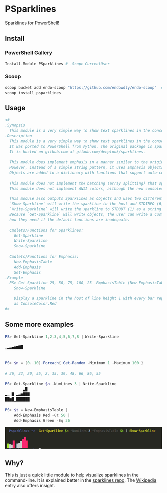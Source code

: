 # PSparklines

Sparklines for PowerShell!

## Install

### PowerShell Gallery

```powershell
Install-Module PSparklines # -Scope CurrentUser
```

### Scoop

```powershell
scoop bucket add endo-scoop "https://github.com/endowdly/endo-scoop"  # Name the bucket whatever you'd like :)
scoop install psparklines
```

## Usage
 
``` powershell
<#
.Synopsis
  This module is a very simple way to show text sparklines in the console.
.Description
  This module is a very simple way to show text sparklines in the console.
  It was ported to PowerShell from Python. The original package is sparklines.py.
  It is hosted on github.com at github.com/deeplook/sparklines.
  
  This module does implement emphasis in a manner similar to the original.
  However, instead of a simple string pattern, it uses Emphasis objects.
  Objects are added to a dictionary with functions that support auto-completion.

  This module does not implement the batching (array splitting) that sparklines used.
  This module does not implement ANSI colors, although the new consoles for PowerShell support color codes.

  This module also outputs Sparklines as objects and uses two different functions to write them.
  `Show-Sparkline` will write the sparkline to the host and STDINFO (6) and colorize based on an emphasis table.
  `Write-Sparkline` will write the sparkline to STDOUT (1) as a string for further parsing or use.
  Because `Get-Sparkline` will write objects, the user can write a custom function to write the sparkline
  how they need if the default functions are inadequate.

  Cmdlets/Functions for Sparklines:
    Get-Sparkline
    Write-Sparkline
    Show-Sparkline

  Cmdlets/Functions for Emphasis:
    New-EmphasisTable
    Add-Emphasis
    Set-Emphasis
.Example
  PS> Get-Sparkline 25, 50, 75, 100, 25 -EmphasisTable (New-EmphasisTable | Add-Emphasis Red -Gt 50) |
    Show-Sparkline

    Display a sparkline in the host of line height 1 with every bar representing a number greater than 50
    as ConsoleColor.Red
#>
```

## Some more examples

``` powershell
PS> Get-Sparkline 1,2,3,4,5,6,7,8 | Write-Sparkline

▁▂▃▄▅▆▇█


PS> $n = (0..10).Foreach{ Get-Random -Minimum 1 -Maximum 100 }

# 36, 32, 20, 55, 2, 35, 39, 48, 66, 86, 55

PS> Get-Sparkline $n -NumLines 3 | Write-Sparkline
        ▃█
▂▁ █ ▂▃▆███
██▆█▁██████

PS> $t = New-EmphasisTable |
    Add-Emphasis Red -Gt 50 |
    Add-Emphasis Green -Eq 36
```

![Result](./example.png)

## Why?

This is just a quick little module to help visualize sparklines in the command-line.
It is explained better in the [sparklines repo](github.com/deeplook/sparklines).
The [Wikipedia](https://en.wikipedia.org/wiki/Sparkline) entry also offers insight.